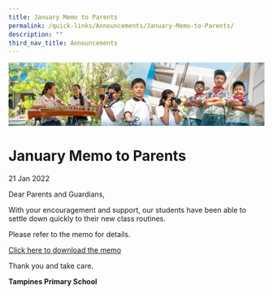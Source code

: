 ```yaml
---
title: January Memo to Parents
permalink: /quick-links/Announcements/January-Memo-to-Parents/
description: ""
third_nav_title: Announcements
---
```

![](/images/AboutUs.jpg)

January Memo to Parents
=======================

21 Jan 2022

  

Dear Parents and Guardians,

  

With your encouragement and support, our students have been able to settle down quickly to their new class routines.

Please refer to the memo for details.

  

[Click here to download the memo](/for-parents/Letters-to-Parents-2022/)

  

  

Thank you and take care.

  

<b>Tampines Primary School</b>